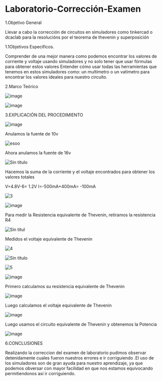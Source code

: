 # Laboratorio-Corrección-Examen

1.Objetivo General

Llevar a cabo la corrección de circuitos en simuladores como tinkercad o dcaclab para la resolucións por el teorema de thevenin y superposición

1.1Objetivos Específicos.

Comprender de una mejor manera como podemos encontrar los valores de corriente y voltaje usando simuladores y no solo tener que usar fórmulas para obtener estos valores
Entender cómo usar todas las herramientas que tenemos en estos simuladores como: un multímetro o un vatímetro para encontrar los valores ideales para nuestro circuito.

2.Marco Teórico

![image](https://user-images.githubusercontent.com/105291794/184793279-13197426-c40b-4ec0-9476-f63f2d74530b.png)


![image](https://user-images.githubusercontent.com/105291794/184796053-483c5bce-7d38-436e-ab78-ea774b99c0db.png)


3.EXPLICACIÓN DEL PROCEDIMIENTO

![image](https://user-images.githubusercontent.com/105291794/184797252-1fef558c-cd8a-4bad-972f-bfc4c48a4253.png)

Anulamos la fuente de 10v

![esoo](https://user-images.githubusercontent.com/105291794/184805756-12010ec4-03f5-4377-8c9f-d660938e180f.png)

Ahora anulamos la fuente de 16v

![Sin título](https://user-images.githubusercontent.com/105291794/184805994-455ae2c0-076a-4b57-9d7f-863f3e2d06d7.png)

Hacemos la suma de la corriente y el voltaje encontrados para obtener los valores totales

V=4.8V-6= 1.2V
I=-500mA+400mA= -100mA

![3](https://user-images.githubusercontent.com/105291794/184806500-700928fc-0971-429f-814b-98d28b32fa87.png)


![image](https://user-images.githubusercontent.com/105291794/184807023-45b07d9c-bcf8-4325-ab1f-cb930818605b.png)

Para medir la Resistencia equivalente de Thevenin, retiramos la resistencia R4

![Sin títul](https://user-images.githubusercontent.com/105291794/184809925-1ceb74a3-d71e-4daa-bb86-cdfe5c5f26ba.png)


Medidos el voltaje equivalente de Thevenin

![4](https://user-images.githubusercontent.com/105291794/184810184-3e6dbc52-51d5-49b3-a5b8-1143dac3bee5.png)


![Sin título](https://user-images.githubusercontent.com/105291794/184810533-f343b3f8-c6f4-4fd3-bc7f-6fa48ea08374.png)


![5](https://user-images.githubusercontent.com/105291794/184811158-4e7a8eb7-7740-459e-b547-8d239ad96656.png)


![image](https://user-images.githubusercontent.com/105291794/184811204-fc569767-3653-4ac4-9ce3-b50df809daf9.png)


Primero calculamos su resistencia equivalente de Thevenin


![image](https://user-images.githubusercontent.com/105291794/184811224-8b576426-1c09-4f7f-bff7-f80f4e96fefe.png)


Luego calculamos el voltaje equivalente de Thevenin

![image](https://user-images.githubusercontent.com/105291794/184811257-d23b7834-0e83-47c7-8288-cb1fb3b9bd7d.png)


Luego usamos el circuito equivalente de Thevenin y obtenemos la Potencia

![image](https://user-images.githubusercontent.com/105291794/184811415-f55a6f26-cc69-402a-9b21-378243081464.png)


6.CONCLUSIONES

Realizando la correccion del examen de laboratorio pudimos observar detenidamente cuales fueron nuestros errores e ir corriguiendo .El uso de los simuladores son de gran ayuda para nuestro aprendizaje, ya que podemos obversar con mayor facilidad en que nos estamos equivocando permitiendonos así ir corriguiendo. 





























